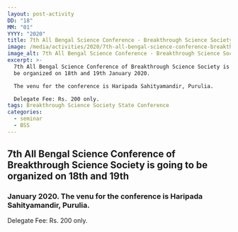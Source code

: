 ```yaml
---
layout: post-activity
DD: "18"
MM: "01"
YYYY: "2020"
title: 7th All Bengal Science Conference - Breakthrough Science Society
image: /media/activities/2020/7th-all-bengal-science-conference-breakthrough-science-society/7th-all-bengal-science-conference-brekthrough-science-society.jpg
image_alt: 7th All Bengal Science Conference - Breakthrough Science Society
excerpt: >-
  7th All Bengal Science Conference of Breakthrough Science Society is going to
  be organized on 18th and 19th January 2020.

  The venu for the conference is Haripada Sahityamandir, Purulia.

  Delegate Fee: Rs. 200 only.
tags: Breakthrough Science Society State Conference
categories:
  - seminar
  - BSS
---
```

## **7th All Bengal Science Conference of Breakthrough Science Society is going to be organized on 18th and 19th** 

### January 2020. The venu for the conference is Haripada Sahityamandir, Purulia.
Delegate Fee: Rs. 200 only.